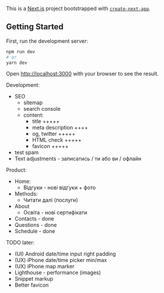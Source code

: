 This is a [Next.js](https://nextjs.org/) project bootstrapped with [`create-next-app`](https://github.com/vercel/next.js/tree/canary/packages/create-next-app).

## Getting Started

First, run the development server:

```bash
npm run dev
# or
yarn dev
```

Open [http://localhost:3000](http://localhost:3000) with your browser to see the result.

Development:
- SEO
  - sitemap
  - search console
  - content:
    - title +++++
    - meta description ++++
    - og, twitter +++++
    - HTML check +++++
    - favicon +++++
- test spam
- Text adjustments - записатись / ти або ви / офлайн

Product:
- Home:
    - Відгуки - нові відгуки + фото
- Methods:
    - Читати далі (послуги)
- About
    - Освіта - нові сертифікати
- Contacts - done
- Questions - done
- Schedule - done

TODO later:
- (UI) Android date/time input right padding
- (UX) iPhone date/time picker min/max
- (UX) iPhone map marker
- Lighthouse - performance (images)
- Snippet markup
- Better favicon

